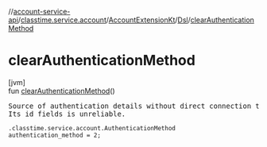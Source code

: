 //[account-service-api](../../../../index.md)/[classtime.service.account](../../index.md)/[AccountExtensionKt](../index.md)/[Dsl](index.md)/[clearAuthenticationMethod](clear-authentication-method.md)

# clearAuthenticationMethod

[jvm]\
fun [clearAuthenticationMethod](clear-authentication-method.md)()

<pre>
Source of authentication details without direct connection to some user account.
Its id fields is unreliable.
</pre>

<code>.classtime.service.account.AuthenticationMethod authentication_method = 2;</code>
